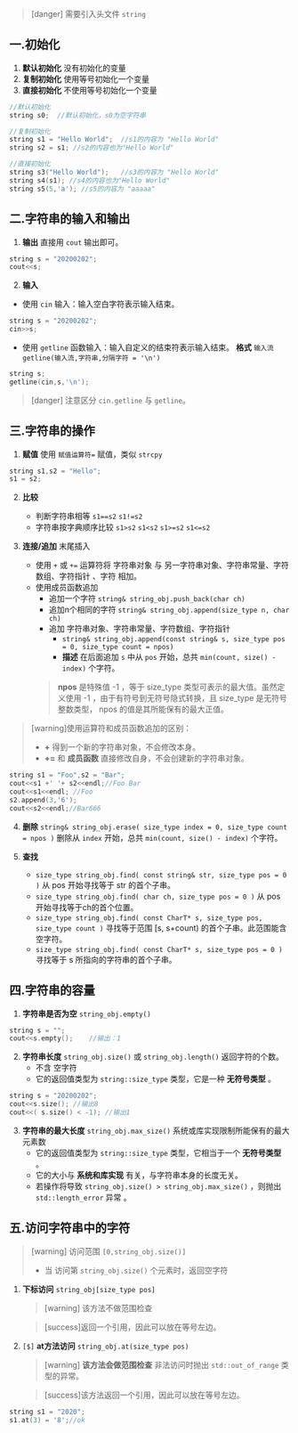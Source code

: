 >[danger] 需要引入头文件 `string`

## 一.初始化
1.	**默认初始化** 没有初始化的变量
2.	**复制初始化** 使用等号初始化一个变量
3.	**直接初始化** 不使用等号初始化一个变量
```c++
//默认初始化
string s0;	//默认初始化，s0为空字符串

//复制初始化
string s1 = "Hello World";	//s1的内容为 "Hello World"
string s2 = s1; //s2的内容也为"Hello World"

//直接初始化
string s3("Hello World");	//s3的内容为 "Hello World"
string s4(s1); //s4的内容也为"Hello World"
string s5(5,'a'); //s5的内容为 "aaaaa"
```
## 二.字符串的输入和输出
1.	**输出** 直接用 `cout` 输出即可。
```c++
string s = "20200202";
cout<<s;
```
2.	**输入** 
+	使用 `cin` 输入：输入空白字符表示输入结束。
```c++
string s = "20200202";
cin>>s;
```
+	使用 `getline` 函数输入：输入自定义的结束符表示输入结束。
	**格式** `输入流 getline(输入流,字符串,分隔字符 = '\n')`
```c++
string s;
getline(cin,s,'\n');
```
>[danger] 注意区分 `cin.getline` 与 `getline`。

## 三.字符串的操作

1.	**赋值** 使用 `赋值运算符=` 赋值，类似 `strcpy`
```c++
string s1,s2 = "Hello";
s1 = s2;
```

2.	**比较** 
	+	判断字符串相等 `s1==s2` `s1!=s2`
	+	字符串按字典顺序比较 `s1>s2`  `s1<s2`  `s1>=s2`  `s1<=s2` 

3.	**连接/追加** 末尾插入
	+	使用 `+` 或 `+=` 运算符将 字符串对象 与 另一字符串对象、字符串常量、字符数组、字符指针 、字符 相加。
	+	使用成员函数追加
		+	追加一个字符 `string& string_obj.push_back(char ch)`
		+	追加n个相同的字符 `string& string_obj.append(size_type n, char ch)`
		+	追加 字符串对象、字符串常量、字符数组、字符指针
			+	`string& string_obj.append(const string& s, size_type pos = 0, size_type count = npos)` 
			+	**描述** 在后面追加 `s` 中从 `pos` 开始，总共 `min(count, size() - index)` 个字符。
		> **npos** 是特殊值 -1 ，等于 size_type 类型可表示的最大值。虽然定义使用 -1 ，由于有符号到无符号隐式转换，且 size_type 是无符号整数类型， npos 的值是其所能保有的最大正值。

>[warning]使用运算符和成员函数追加的区别：
>+	**+** 得到一个新的字符串对象，不会修改本身。
>+	**+=** 和 **成员函数** 直接修改自身，不会创建新的字符串对象。

```c++
string s1 = "Foo",s2 = "Bar";
cout<<s1 +' '+ s2<<endl;//Foo Bar
cout<<s1<<endl; //Foo
s2.append(3,'6');
cout<<s2<<endl;//Bar666
```
4.	**删除** `string& string_obj.erase( size_type index = 0, size_type count = npos )` 删除从 `index` 开始，总共 `min(count, size() - index)` 个字符。

5.	**查找** 
	+	`size_type string_obj.find( const string& str, size_type pos = 0 )` 从 pos 开始寻找等于 str 的首个子串。
	+	`size_type string_obj.find( char ch, size_type pos = 0 )` 从 pos 开始寻找等于ch的首个位置。
	+	`size_type string_obj.find( const CharT* s, size_type pos, size_type count )`  寻找等于范围 [s, s+count) 的首个子串。此范围能含空字符。
	+	`size_type string_obj.find( const CharT* s, size_type pos = 0 )` 寻找等于 s 所指向的字符串的首个子串。

## 四.字符串的容量

1. 	**字符串是否为空** `string_obj.empty()`
```c++
string s = "";
cout<<s.empty();	//输出：1
```
2.	**字符串长度** `string_obj.size()` 或 `string_obj.length()` 返回字符的个数。
	+	不含 空字符
	+	它的返回值类型为 `string::size_type` 类型，它是一种 **无符号类型** 。
```c++
string s = "20200202";
cout<<s.size(); //输出8
cout<<( s.size() < -1); //输出1
```
3.	**字符串的最大长度** `string_obj.max_size()` 系统或库实现限制所能保有的最大元素数
	+	它的返回值类型为 `string::size_type` 类型，它相当于一个 **无符号类型** 。
	+	它的大小与 **系统和库实现** 有关，与字符串本身的长度无关。
	+	若操作将导致 `string_obj.size() > string_obj.max_size()` ，则抛出 `std::length_error` 异常 。
## 五.访问字符串中的字符
>[warning] 访问范围 `[0,string_obj.size()]`
>
>+	当 访问第 `string_obj.size()` 个元素时，返回空字符

1.	**下标访问** `string_obj[size_type pos]`
	>[warning] 该方法不做范围检查

	>[success]返回一个引用，因此可以放在等号左边。

2.	`[$]` **at方法访问** `string_obj.at(size_type pos)`
	>[warning] **该方法会做范围检查** 非法访问时抛出 `std::out_of_range` 类型的异常。

	>[success]该方法返回一个引用，因此可以放在等号左边。
	
```c++
string s1 = "2020";
s1.at(3) = '8';//ok
```


